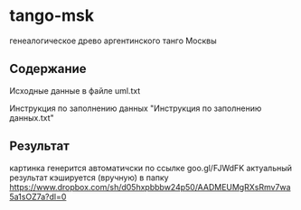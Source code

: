 # tango-msk
 генеалогическое древо аргентинского танго Москвы
## Содержание
  Исходные данные в файле uml.txt
  
  Инструкция по заполнению данных "Инструкция по заполнению данных.txt"
## Результат
  картинка генерится автоматичски по ссылке goo.gl/FJWdFK
  актуальный результат кэшируется (вручную) в папку https://www.dropbox.com/sh/d05hxpbbbw24p50/AADMEUMgRXsRmv7wa5a1sOZ7a?dl=0
  
